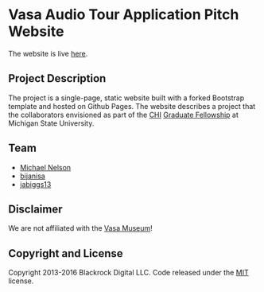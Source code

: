 # Vasa Audio Tour Application Pitch Website
The website is live [here](https://bijanisa.github.io/vasa-redux).

## Project Description
The project is a single-page, static website built with a forked Bootstrap template and hosted on Github Pages. The website describes a project that the collaborators envisioned as part of the [CHI](http://chi.anthropology.msu.edu) [Graduate Fellowship](http://chi.anthropology.msu.edu/fellowships/) at Michigan State University.

## Team
 * [Michael Nelson](https://github.com/michaelnetbiz)
 * [bijanisa](https://github.com/bijanisa)
 * [jabiggs13](https://github.com/jabiggs13)

## Disclaimer
We are not affiliated with the [Vasa Museum](https://www.vasamuseet.se/en)!

## Copyright and License
Copyright 2013-2016 Blackrock Digital LLC. Code released under the [MIT](https://github.com/BlackrockDigital/startbootstrap-agency/blob/gh-pages/LICENSE) license.
